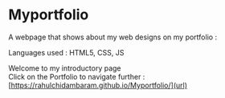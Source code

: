 # Myportfolio
 A webpage that shows about my web designs on my portfolio :

 Languages used : HTML5, CSS, JS

Welcome to my introductory page <br>
Click on the Portfolio to navigate further : [https://rahulchidambaram.github.io/Myportfolio/](url)
 
